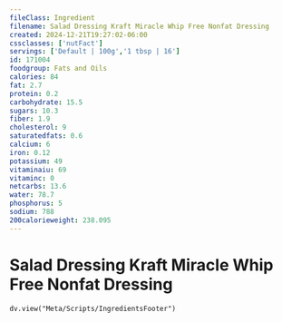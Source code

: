 ```yaml
---
fileClass: Ingredient
filename: Salad Dressing Kraft Miracle Whip Free Nonfat Dressing
created: 2024-12-21T19:27:02-06:00
cssclasses: ['nutFact']
servings: ['Default | 100g','1 tbsp | 16']
id: 171004
foodgroup: Fats and Oils
calories: 84
fat: 2.7
protein: 0.2
carbohydrate: 15.5
sugars: 10.3
fiber: 1.9
cholesterol: 9
saturatedfats: 0.6
calcium: 6
iron: 0.12
potassium: 49
vitaminaiu: 69
vitaminc: 0
netcarbs: 13.6
water: 78.7
phosphorus: 5
sodium: 788
200calorieweight: 238.095
---
```


# Salad Dressing Kraft Miracle Whip Free Nonfat Dressing

```dataviewjs
dv.view("Meta/Scripts/IngredientsFooter")
```